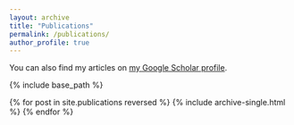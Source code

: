 ```yaml
---
layout: archive
title: "Publications"
permalink: /publications/
author_profile: true
---
```


You can also find my articles on [my Google Scholar profile](https://scholar.google.com/citations?user=UwWnVeAAAAAJ&hl=en).

<script id="UwWnVeAAAAAJ" lang="en" src="//www.jung.ms/citations.txt"></script>

{% include base_path %}

{% for post in site.publications reversed %}
  {% include archive-single.html %}
{% endfor %}
